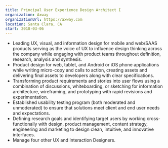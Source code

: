 ```yaml
---
title: Principal User Experience Design Architect I
organization: Axway
organizationUrl: https://axway.com
location: Santa Clara, CA
start: 2018-03-06
---
```


- Leading UX, visual, and information design for mobile and web/SAAS products serving as the voice of UX to influence design thinking across the company while engaging with product teams throughout definition, research, analysis and synthesis.
- Product design for web, tablet, and Android or iOS phone applications while writing micro-copy and calls to action, creating assets and delivering final assets to developers along with clear specifications.
- Transforming product requirements and stories into user flows using a combination of discussions, whiteboarding, or sketching for information architecture, wireframing, and prototyping with rapid revisions and experimentation.
- Established usability testing program (both moderated and unmoderated) to ensure that solutions meet client and end user needs and expectations.
- Defining research goals and identifying target users by working cross-functionally with design, product management, content strategy, engineering and marketing to design clean, intuitive, and innovative interfaces.
- Manage four other UX and Interaction Designers.
